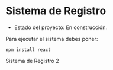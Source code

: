 <h1> Sistema de Registro</h1>

- Estado del proyecto: En construcción.

Para ejecutar el sistema debes poner:

````npm install react````

Sistema de Registro 2
